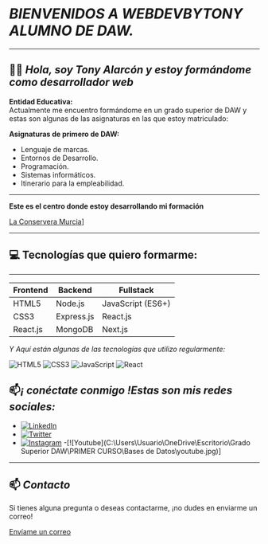 # *BIENVENIDOS A  WEBDEVBYTONY ALUMNO DE DAW.*
-------

## 👨‍💻 *Hola, soy Tony Alarcón y estoy formándome como desarrollador web*

**Entidad Educativa:**  
   Actualmente me encuentro formándome en un grado superior de DAW y estas son algunas de las asignaturas en las que estoy matriculado:
   
   **Asignaturas de primero de DAW:**  
   - Lenguaje de marcas.
   - Entornos de Desarrollo.
   - Programación.
   - Sistemas informáticos.
   - Itinerario para la empleabilidad.
------
**Este es el centro donde estoy desarrollando mi formación**

 [La Conservera Murcia](https://sites.google.com/view/fplaconservera)]

-------
## 💻 Tecnologías que quiero formarme:

-----

| **Frontend**      | **Backend**       | **Fullstack**    |
|-------------------|-------------------|------------------|
| HTML5             | Node.js           | JavaScript (ES6+)|
| CSS3              | Express.js        | React.js         |
| React.js          | MongoDB           | Next.js          |

 *Y Aquí están algunas de las tecnologías que utilizo regularmente:*

![HTML5](https://img.shields.io/badge/HTML5-E34F26?style=for-the-badge&logo=html5&logoColor=white)
![CSS3](https://img.shields.io/badge/CSS3-1572B6?style=for-the-badge&logo=css3&logoColor=white)
![JavaScript](https://img.shields.io/badge/JavaScript-F7DF1E?style=for-the-badge&logo=javascript&logoColor=black)
![React](https://img.shields.io/badge/React-20232A?style=for-the-badge&logo=react&logoColor=61DAFB)

## 📫*¡ conéctate conmigo !Estas son mis redes sociales:*
- [![LinkedIn](https://img.shields.io/badge/LinkedIn-0077B5?style=for-the-badge&logo=linkedin&logoColor=white)](https://linkedin.com/in/tuusuario)
- [![Twitter](https://img.shields.io/badge/Twitter-1DA1F2?style=for-the-badge&logo=twitter&logoColor=white)](https://twitter.com/tuusuario)
- [![Instagram](https://img.shields.io/badge/Instagram-E4405F?style=for-the-badge&logo=instagram&logoColor=white)](https://www.instagram.com/?hl=es) 
-[![Youtube](C:\Users\Usuario\OneDrive\Escritorio\Grado Superior DAW\PRIMER CURSO\Bases de Datos\youtube.jpg)]
-------

 ## 📫 *Contacto*

Si tienes alguna pregunta o deseas contactarme, ¡no dudes en enviarme un correo!

[Envíame un correo](2833308@alu.murciaeduca.es)
